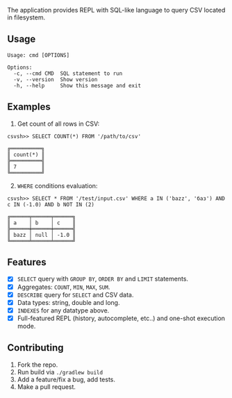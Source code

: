 The application provides REPL with SQL-like language to query CSV located in filesystem.

## Usage

```csvsh --help
Usage: cmd [OPTIONS]

Options:
  -c, --cmd CMD  SQL statement to run
  -v, --version  Show version
  -h, --help     Show this message and exit
```

## Examples

1. Get count of all rows in CSV:
```
csvsh>> SELECT COUNT(*) FROM '/path/to/csv'

╔══════════╗
║ count(*) ║
╠══════════╣
║ 7        ║
╚══════════╝
```

2. `WHERE` conditions evaluation:
```
csvsh>> SELECT * FROM '/test/input.csv' WHERE a IN ('bazz', 'баз') AND c IN (-1.0) AND b NOT IN (2)

╔══════╤══════╤══════╗
║ a    │ b    │ c    ║
╠══════╪══════╪══════╣
║ bazz │ null │ -1.0 ║
╚══════╧══════╧══════╝
```

## Features

- [x] `SELECT` query with `GROUP BY`, `ORDER BY` and `LIMIT` statements.
- [x] Aggregates: `COUNT`, `MIN`, `MAX`, `SUM`.
- [x] `DESCRIBE` query for `SELECT` and CSV data.
- [x] Data types: string, double and long.
- [x] `INDEXES` for any datatype above.
- [x] Full-featured REPL (history, autocomplete, etc..) and one-shot execution mode.

## Contributing

1. Fork the repo.
2. Run build via `./gradlew build`
3. Add a feature/fix a bug, add tests.
4. Make a pull request.

